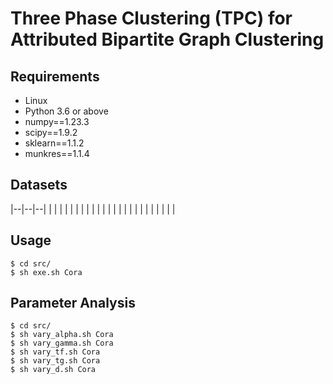 # Three Phase Clustering (TPC) for Attributed Bipartite Graph Clustering

## Requirements
- Linux
- Python 3.6 or above
- numpy==1.23.3
- scipy==1.9.2
- sklearn==1.1.2
- munkres==1.1.4
  
## Datasets
|--|--|--|
|  |  |  |
|  |  |  |
|  |  |  |
|  |  |  |
|  |  |  |
|  |  |  |

## Usage
```shell
$ cd src/
$ sh exe.sh Cora
```

## Parameter Analysis
```shell
$ cd src/
$ sh vary_alpha.sh Cora
$ sh vary_gamma.sh Cora
$ sh vary_tf.sh Cora
$ sh vary_tg.sh Cora
$ sh vary_d.sh Cora
```
